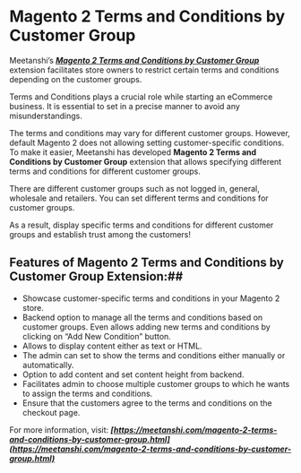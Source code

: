 # Magento 2 Terms and Conditions by Customer Group
Meetanshi’s [***Magento 2 Terms and Conditions by Customer Group***](https://meetanshi.com/magento-2-terms-and-conditions-by-customer-group.html) extension facilitates store owners to restrict certain terms and conditions depending on the customer groups.

Terms and Conditions plays a crucial role while starting an eCommerce business. It is essential to set in a precise manner to avoid any misunderstandings. 

The terms and conditions may vary for different customer groups. However, default Magento 2 does not allowing setting customer-specific conditions. To make it easier, Meetanshi has developed **Magento 2 Terms and Conditions by Customer Group** extension that allows specifying different terms and conditions for different customer groups.

There are different customer groups such as not logged in, general, wholesale and retailers. You can set different terms and conditions for customer groups.

As a result, display specific terms and conditions for different customer groups and establish trust among the customers!

## Features of Magento 2 Terms and Conditions by Customer Group Extension:##

*	Showcase customer-specific terms and conditions in your Magento 2 store.
*	Backend option to manage all the terms and conditions based on customer groups. Even allows adding new terms and conditions by clicking on “Add New Condition” button.
*	Allows to display content either as text or HTML.
*	The admin can set to show the terms and conditions either manually or automatically.
*	Option to add content and set content height from backend.
*	Facilitates admin to choose multiple customer groups to which he wants to assign the terms and conditions.
*	Ensure that the customers agree to the terms and conditions on the checkout page.

For more information, visit: ***[https://meetanshi.com/magento-2-terms-and-conditions-by-customer-group.html](https://meetanshi.com/magento-2-terms-and-conditions-by-customer-group.html)***
